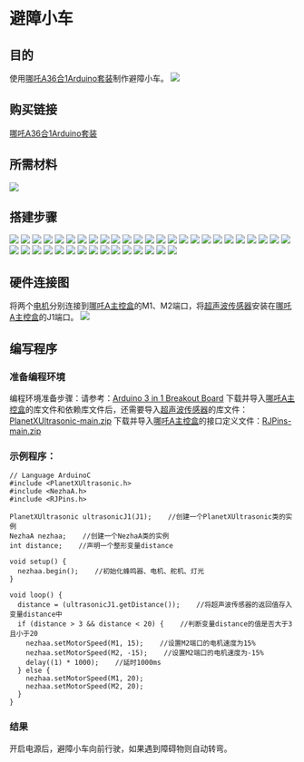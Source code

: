 # 避障小车
## 目的
使用[哪吒A36合1Arduino套装](https://www.elecfreaks.com/elecfreaks-nezha-a-inventor-s-kit-for-arduino.html)制作避障小车。
![](./images/neza-a-case-06-01.png)
## 购买链接
[哪吒A36合1Arduino套装](https://www.elecfreaks.com/elecfreaks-nezha-a-inventor-s-kit-for-arduino.html)

## 所需材料
![](./images/neza-a-case-06-02.png)
## 搭建步骤
![](./images/neza-a-step-06-01.png)
![](./images/neza-a-step-06-02.png)
![](./images/neza-a-step-06-03.png)
![](./images/neza-a-step-06-04.png)
![](./images/neza-a-step-06-05.png)
![](./images/neza-a-step-06-06.png)
![](./images/neza-a-step-06-07.png)
![](./images/neza-a-step-06-08.png)
![](./images/neza-a-step-06-09.png)
![](./images/neza-a-step-06-10.png)
![](./images/neza-a-step-06-11.png)
![](./images/neza-a-step-06-12.png)
![](./images/neza-a-step-06-13.png)
![](./images/neza-a-step-06-14.png)
![](./images/neza-a-step-06-15.png)
![](./images/neza-a-step-06-16.png)
![](./images/neza-a-step-06-17.png)
![](./images/neza-a-step-06-18.png)
![](./images/neza-a-step-06-19.png)
![](./images/neza-a-step-06-20.png)
![](./images/neza-a-step-06-21.png)
![](./images/neza-a-step-06-22.png)
![](./images/neza-a-step-06-23.png)
![](./images/neza-a-step-06-24.png)
![](./images/neza-a-step-06-25.png)
![](./images/neza-a-step-06-26.png)
![](./images/neza-a-step-06-27.png)
![](./images/neza-a-step-06-28.png)
![](./images/neza-a-step-06-29.png)
![](./images/neza-a-step-06-30.png)
![](./images/neza-a-step-06-31.png)
![](./images/neza-a-step-06-32.png)
![](./images/neza-a-step-06-33.png)
![](./images/neza-a-step-06-34.png)
![](./images/neza-a-step-06-35.png)
![](./images/neza-a-step-06-36.png)
![](./images/neza-a-step-06-37.png)
![](./images/neza-a-step-06-38.png)
![](./images/neza-a-step-06-39.png)
![](./images/neza-a-step-06-40.png)

## 硬件连接图
将两个[电机](https://www.elecfreaks.com/geekservo-motor-2kg-compatible-with-lego.html)分别连接到[哪吒A主控盒](https://www.elecfreaks.com/arduino-3-in-1-master-control-box.html)的M1、M2端口，将[超声波传感器](https://www.elecfreaks.com/planetx-ultrasonic.html)安装在[哪吒A主控盒](https://www.elecfreaks.com/arduino-3-in-1-master-control-box.html)的J1端口。
![](./images/neza-a-case-06-03.png)
## 编写程序
### 准备编程环境
编程环境准备步骤：请参考：[Arduino 3 in 1 Breakout Board](https://www.elecfreaks.com/learn-en/Arduino-3-in-1-box/Arduino-3-in-1-box.html)
下载并导入[哪吒A主控盒](https://www.elecfreaks.com/arduino-3-in-1-master-control-box.html)的库文件和依赖库文件后，还需要导入[超声波传感器](https://www.elecfreaks.com/planetx-ultrasonic.html)的库文件：[PlanetXUltrasonic-main.zip](https://github.com/elecfreaks/PlanetXUltrasonic/archive/refs/heads/main.zip)
下载并导入[哪吒A主控盒](https://www.elecfreaks.com/arduino-3-in-1-master-control-box.html)的接口定义文件：[RJPins-main.zip](https://github.com/elecfreaks/RJPins/archive/refs/heads/main.zip)

### 示例程序：
```
// Language ArduinoC
#include <PlanetXUltrasonic.h>
#include <NezhaA.h>
#include <RJPins.h>

PlanetXUltrasonic ultrasonicJ1(J1);    //创建一个PlanetXUltrasonic类的实例
NezhaA nezhaa;    //创建一个NezhaA类的实例
int distance;    //声明一个整形变量distance

void setup() {
  nezhaa.begin();    //初始化蜂鸣器、电机、舵机、灯光
}

void loop() {
  distance = (ultrasonicJ1.getDistance());    //将超声波传感器的返回值存入变量distance中
  if (distance > 3 && distance < 20) {    //判断变量distance的值是否大于3且小于20
    nezhaa.setMotorSpeed(M1, 15);    //设置M2端口的电机速度为15%
    nezhaa.setMotorSpeed(M2, -15);    //设置M2端口的电机速度为-15%
    delay((1) * 1000);    //延时1000ms
  } else {
    nezhaa.setMotorSpeed(M1, 20);
    nezhaa.setMotorSpeed(M2, 20);
  }
}
```

### 结果
开启电源后，避障小车向前行驶，如果遇到障碍物则自动转弯。

